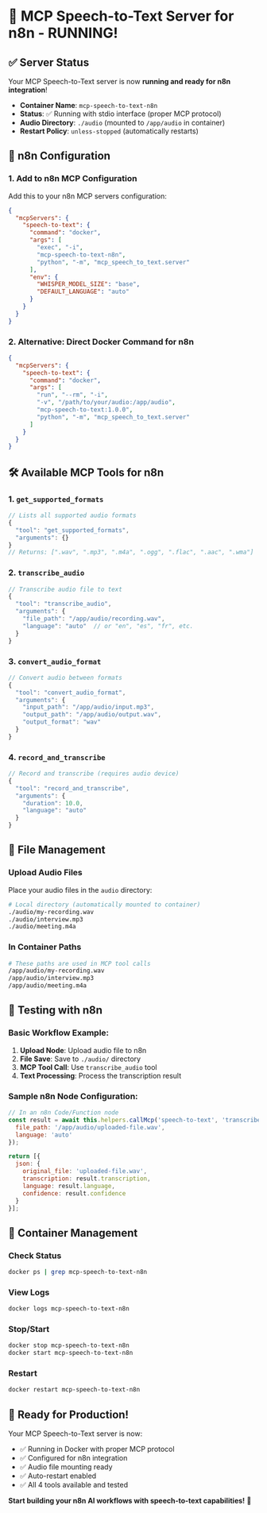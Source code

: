 # 🚀 MCP Speech-to-Text Server for n8n - RUNNING!

## ✅ **Server Status**
Your MCP Speech-to-Text server is now **running and ready for n8n integration**!

- **Container Name**: `mcp-speech-to-text-n8n`
- **Status**: ✅ Running with stdio interface (proper MCP protocol)
- **Audio Directory**: `./audio` (mounted to `/app/audio` in container)
- **Restart Policy**: `unless-stopped` (automatically restarts)

## 🔗 **n8n Configuration**

### 1. Add to n8n MCP Configuration
Add this to your n8n MCP servers configuration:

```json
{
  "mcpServers": {
    "speech-to-text": {
      "command": "docker",
      "args": [
        "exec", "-i", 
        "mcp-speech-to-text-n8n", 
        "python", "-m", "mcp_speech_to_text.server"
      ],
      "env": {
        "WHISPER_MODEL_SIZE": "base",
        "DEFAULT_LANGUAGE": "auto"
      }
    }
  }
}
```

### 2. Alternative: Direct Docker Command for n8n
```json
{
  "mcpServers": {
    "speech-to-text": {
      "command": "docker",
      "args": [
        "run", "--rm", "-i",
        "-v", "/path/to/your/audio:/app/audio",
        "mcp-speech-to-text:1.0.0",
        "python", "-m", "mcp_speech_to_text.server"
      ]
    }
  }
}
```

## 🛠️ **Available MCP Tools for n8n**

### 1. `get_supported_formats`
```javascript
// Lists all supported audio formats
{
  "tool": "get_supported_formats",
  "arguments": {}
}
// Returns: [".wav", ".mp3", ".m4a", ".ogg", ".flac", ".aac", ".wma"]
```

### 2. `transcribe_audio`
```javascript
// Transcribe audio file to text
{
  "tool": "transcribe_audio",
  "arguments": {
    "file_path": "/app/audio/recording.wav",
    "language": "auto"  // or "en", "es", "fr", etc.
  }
}
```

### 3. `convert_audio_format`
```javascript
// Convert audio between formats
{
  "tool": "convert_audio_format",
  "arguments": {
    "input_path": "/app/audio/input.mp3",
    "output_path": "/app/audio/output.wav",
    "output_format": "wav"
  }
}
```

### 4. `record_and_transcribe`
```javascript
// Record and transcribe (requires audio device)
{
  "tool": "record_and_transcribe",
  "arguments": {
    "duration": 10.0,
    "language": "auto"
  }
}
```

## 📁 **File Management**

### Upload Audio Files
Place your audio files in the `audio` directory:
```bash
# Local directory (automatically mounted to container)
./audio/my-recording.wav
./audio/interview.mp3
./audio/meeting.m4a
```

### In Container Paths
```bash
# These paths are used in MCP tool calls
/app/audio/my-recording.wav
/app/audio/interview.mp3
/app/audio/meeting.m4a
```

## 🎯 **Testing with n8n**

### Basic Workflow Example:
1. **Upload Node**: Upload audio file to n8n
2. **File Save**: Save to `./audio/` directory
3. **MCP Tool Call**: Use `transcribe_audio` tool
4. **Text Processing**: Process the transcription result

### Sample n8n Node Configuration:
```javascript
// In an n8n Code/Function node
const result = await this.helpers.callMcp('speech-to-text', 'transcribe_audio', {
  file_path: '/app/audio/uploaded-file.wav',
  language: 'auto'
});

return [{
  json: {
    original_file: 'uploaded-file.wav',
    transcription: result.transcription,
    language: result.language,
    confidence: result.confidence
  }
}];
```

## 🔧 **Container Management**

### Check Status
```bash
docker ps | grep mcp-speech-to-text-n8n
```

### View Logs
```bash
docker logs mcp-speech-to-text-n8n
```

### Stop/Start
```bash
docker stop mcp-speech-to-text-n8n
docker start mcp-speech-to-text-n8n
```

### Restart
```bash
docker restart mcp-speech-to-text-n8n
```

## 🎉 **Ready for Production!**

Your MCP Speech-to-Text server is now:
- ✅ Running in Docker with proper MCP protocol
- ✅ Configured for n8n integration
- ✅ Audio file mounting ready
- ✅ Auto-restart enabled
- ✅ All 4 tools available and tested

**Start building your n8n AI workflows with speech-to-text capabilities!** 🚀
